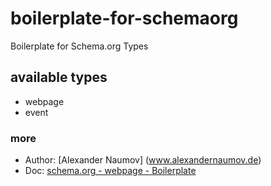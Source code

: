 # boilerplate-for-schemaorg
Boilerplate for Schema.org Types

## available types

- webpage
- event
### more

- Author: [Alexander Naumov] (www.alexandernaumov.de)
- Doc: [schema.org - webpage - Boilerplate](www.alexandernaumov.de/blog/schema-org-webpage-beispiel)
